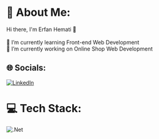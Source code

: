 # 💫 About Me:
Hi there, I'm Erfan Hemati 👋<br><br>🌱 I’m currently learning Front-end Web Development<br>🔭 I’m currently working on Online Shop Web Development


## 🌐 Socials:
[![LinkedIn](https://img.shields.io/badge/LinkedIn-%230077B5.svg?logo=linkedin&logoColor=white)](https://www.linkedin.com/in/erfan-hemati-395655253/)  

# 💻 Tech Stack:
![.Net](https://img.shields.io/badge/.NET-5C2D91?style=for-the-badge&logo=.net&logoColor=white)
<!--
# 📊 GitHub Stats:
![](https://github-readme-stats.vercel.app/api?username=ErfanXH&theme=vue-dark&hide_border=false&include_all_commits=false&count_private=false)<br/>
![](https://github-readme-streak-stats.herokuapp.com/?user=ErfanXH&theme=vue-dark&hide_border=false)<br/>
<!--![](https://github-readme-stats.vercel.app/api/top-langs/?username=ErfanXH&theme=vue-dark&hide_border=false&include_all_commits=false&count_private=false&layout=compact)-->

<!--
## 🏆 GitHub Trophies
![](https://github-profile-trophy.vercel.app/?username=ErfanXH&theme=radical&no-frame=false&no-bg=false&margin-w=4)

---
[![](https://visitcount.itsvg.in/api?id=ErfanXH&icon=0&color=0)](https://visitcount.itsvg.in)
-->
